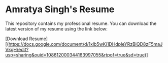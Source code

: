 # Amratya Singh's Resume

This repository contains my professional resume. You can download the latest version of my resume using the link below:

[Download Resume][(https://docs.google.com/document/d/1xlb5wKi1DHdpIeYRzBiQD8zF5maJVkgH/edit?usp=sharing&ouid=108612000344163997055&rtpof=true&sd=true)]
